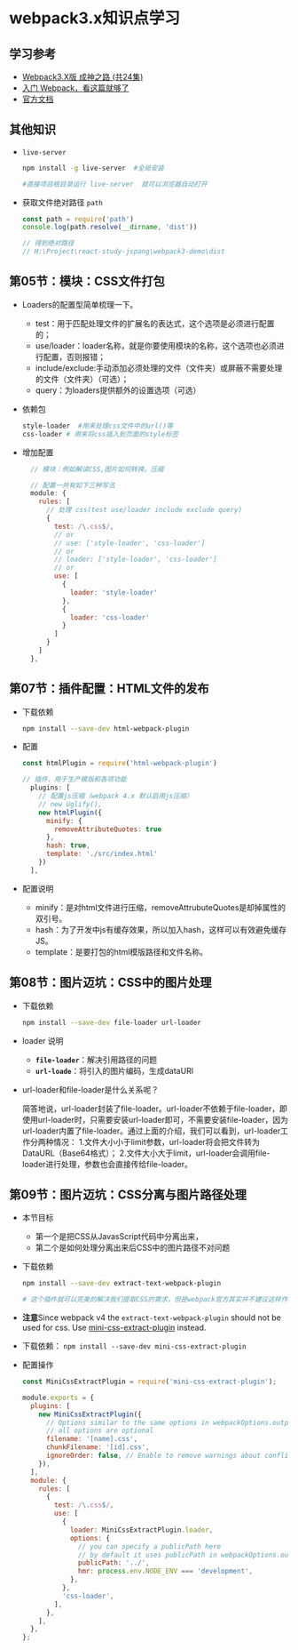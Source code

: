 # webpack3.x知识点学习

## 学习参考

* [Webpack3.X版 成神之路 (共24集)](https://jspang.com/posts/2017/09/16/webpack3.html)
* [入门 Webpack，看这篇就够了](https://segmentfault.com/a/1190000006178770)
* [官方文档](https://www.webpackjs.com/concepts/)

## 其他知识

* `live-server`

  ```bash
  npm install -g live-server  #全局安装

  #直接项目根目录运行 live-server  就可以浏览器自动打开
  ```

* 获取文件绝对路径 `path`

  ```javascript
  const path = require('path')
  console.log(path.resolve(__dirname, 'dist'))

  // 得到绝对路径
  // H:\Project\react-study-jspang\webpack3-demo\dist
  ```

## 第05节：模块：CSS文件打包

* Loaders的配置型简单梳理一下。
  * test：用于匹配处理文件的扩展名的表达式，这个选项是必须进行配置的；
  * use/loader：loader名称，就是你要使用模块的名称，这个选项也必须进行配置，否则报错；
  * include/exclude:手动添加必须处理的文件（文件夹）或屏蔽不需要处理的文件（文件夹）（可选）；
  * query：为loaders提供额外的设置选项（可选）

* 依赖包

  ```bash
  style-loader  #用来处理css文件中的url()等
  css-loader # 用来将css插入到页面的style标签
  ```

* 增加配置

  ```javascript
    // 模块：例如解读CSS,图片如何转换，压缩
  
    // 配置一共有如下三种写法
    module: {
      rules: [
        // 处理 css(test use/loader include exclude query)
        {
          test: /\.css$/,
          // or
          // use: ['style-loader', 'css-loader']
          // or
          // loader: ['style-loader', 'css-loader']
          // or
          use: [
            {
              loader: 'style-loader'
            },
            {
              loader: 'css-loader'
            }
          ]
        }
      ]
    },
  ```

## 第07节：插件配置：HTML文件的发布

* 下载依赖

  ```bash
  npm install --save-dev html-webpack-plugin
  ```

* 配置

  ```javascript
  const htmlPlugin = require('html-webpack-plugin')  
  
  // 插件，用于生产模版和各项功能
    plugins: [
      // 配置js压缩（webpack 4.x 默认启用js压缩）
      // new Uglify(),
      new htmlPlugin({
        minify: {
          removeAttributeQuotes: true
        },
        hash: true,
        template: './src/index.html'
      })
    ],
  ```

* 配置说明
  * minify：是对html文件进行压缩，removeAttrubuteQuotes是却掉属性的双引号。
  * hash：为了开发中js有缓存效果，所以加入hash，这样可以有效避免缓存JS。
  * template：是要打包的html模版路径和文件名称。

## 第08节：图片迈坑：CSS中的图片处理

* 下载依赖

  ```bash
  npm install --save-dev file-loader url-loader
  ```

* loader 说明
  * **`file-loader`**：解决引用路径的问题
  * **`url-loade`**：将引入的图片编码，生成dataURl

* url-loader和file-loader是什么关系呢？

  简答地说，url-loader封装了file-loader。url-loader不依赖于file-loader，即使用url-loader时，只需要安装url-loader即可，不需要安装file-loader，因为url-loader内置了file-loader。通过上面的介绍，我们可以看到，url-loader工作分两种情况：
  1.文件大小小于limit参数，url-loader将会把文件转为DataURL（Base64格式）；
  2.文件大小大于limit，url-loader会调用file-loader进行处理，参数也会直接传给file-loader。

## 第09节：图片迈坑：CSS分离与图片路径处理

* 本节目标
  * 第一个是把CSS从JavasScript代码中分离出来，
  * 第二个是如何处理分离出来后CSS中的图片路径不对问题

* 下载依赖

  ```bash
  npm install --save-dev extract-text-webpack-plugin
  
  # 这个插件就可以完美的解决我们提取CSS的需求，但是webpack官方其实并不建议这样作，他们认为CSS就应该打包到JavasScript当中以减少http的请求数。但现实中的需求往往不是我们前端能控制的，有些需求是我们不能控制的，分离CSS就是这样一个既合理由不合理的需求
  ```

* **注意**Since webpack v4 the `extract-text-webpack-plugin` should not be used for css. Use [mini-css-extract-plugin](https://github.com/webpack-contrib/mini-css-extract-plugin) instead.

* 下载依赖： `npm install --save-dev mini-css-extract-plugin`

* 配置操作

  ```javascript
  const MiniCssExtractPlugin = require('mini-css-extract-plugin');
  
  module.exports = {
    plugins: [
      new MiniCssExtractPlugin({
        // Options similar to the same options in webpackOptions.output
        // all options are optional
        filename: '[name].css',
        chunkFilename: '[id].css',
        ignoreOrder: false, // Enable to remove warnings about conflicting order
      }),
    ],
    module: {
      rules: [
        {
          test: /\.css$/,
          use: [
            {
              loader: MiniCssExtractPlugin.loader,
              options: {
                // you can specify a publicPath here
                // by default it uses publicPath in webpackOptions.output
                publicPath: '../',
                hmr: process.env.NODE_ENV === 'development',
              },
            },
            'css-loader',
          ],
        },
      ],
    },
  };
  ```
